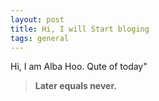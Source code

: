 ```yaml
---
layout: post
title: Hi, I will Start bloging
tags: general
---
```


Hi, I am Alba Hoo.
Qute of today"

> **Later equals never.**

